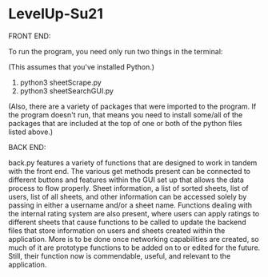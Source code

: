 # LevelUp-Su21

FRONT END:

To run the program, you need only run two things in the terminal:

(This assumes that you've installed Python.)

1) python3 sheetScrape.py
2) python3 sheetSearchGUI.py

(Also, there are a variety of packages that were imported to the program. If the program doesn't run, that means you need to install some/all of the packages that are included at the top of one or both of the python files listed above.)

BACK END:

back.py features a variety of functions that are designed to work in tandem with the front end. The various get methods present can be connected to different buttons and features within the GUI set up that allows the data process to flow properly. Sheet information, a list of sorted sheets, list of users, list of all sheets, and other information can be accessed solely by passing in either a username and/or a sheet name. Functions dealing with the internal rating system are also present, where users can apply ratings to different sheets that cause functions to be called to update the backend files that store information on users and sheets created within the application. More is to be done once networking capabilities are created, so much of it are prototype functions to be added on to or edited for the future. Still, their function now is commendable, useful, and relevant to the application.

